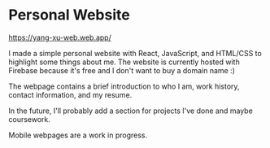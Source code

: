 # Personal Website

https://yang-xu-web.web.app/

I made a simple personal website with React, JavaScript, and HTML/CSS to highlight some things about me. The website is currently hosted with Firebase because it's free and I don't want to buy a domain name :)

The webpage contains a brief introduction to who I am, work history, contact information, and my resume.   

In the future, I'll probably add a section for projects I've done and maybe coursework.  

Mobile webpages are a work in progress.   

